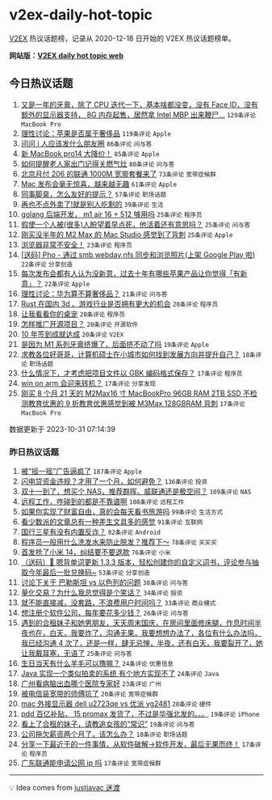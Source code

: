 # v2ex-daily-hot-topic

[V2EX](https://www.v2ex.com/) 热议话题榜，记录从 2020-12-18 日开始的 V2EX 热议话题榜单。

**网站版：[V2EX daily hot topic web](https://boojack.github.io/v2ex-daily-hot-topic-web/)**

## 今日热议话题

<!-- TODAY BEGIN -->

1. [又是一年的牙膏，除了 CPU 迭代一下，基本啥都没变，没有 Face ID，没有额外的显示器支持， 8G 内存起售，居然拿 Intel MBP 出来鞭尸...](https://www.v2ex.com/t/986922) `129条评论` `MacBook Pro`
1. [理性讨论：苹果是否属于奢侈品](https://www.v2ex.com/t/986990) `119条评论` `Apple`
1. [问问 i 人应该发什么朋友圈](https://www.v2ex.com/t/986952) `86条评论` `问与答`
1. [新 MacBook pro14 大降价！](https://www.v2ex.com/t/986919) `85条评论` `Apple`
1. [如何提醒老人家出门记得关燃气灶](https://www.v2ex.com/t/986963) `80条评论` `问与答`
1. [北京月付 206 的联通 1000M 宽带套餐来了](https://www.v2ex.com/t/986961) `73条评论` `宽带症候群`
1. [Mac 发布会毫无惊喜，越来越无趣](https://www.v2ex.com/t/986930) `61条评论` `Apple`
1. [同事脚臭，怎么友好的提示？](https://www.v2ex.com/t/986938) `57条评论` `职场话题`
1. [再也不点外卖了!就是别人吃剩的](https://www.v2ex.com/t/987074) `39条评论` `生活`
1. [golang 后端开发， m1 air 16 + 512 够用吗](https://www.v2ex.com/t/986980) `25条评论` `程序员`
1. [假使一个人被(很多)人盼望着早点死，他活着还有意思吗？](https://www.v2ex.com/t/986984) `25条评论` `问与答`
1. [刚买没半年的 M2 Max 的 Mac Studio 感觉到了背刺](https://www.v2ex.com/t/986921) `25条评论` `Apple`
1. [浏览器非常不安全！](https://www.v2ex.com/t/987029) `23条评论` `程序员`
1. [[送码] Pho - 通过 smb,webdav,nfs 同步和浏览照片(上架 Google Play 啦)](https://www.v2ex.com/t/986994) `22条评论` `分享创造`
1. [每次发布会都有人认为没新意，过去十年有哪些苹果产品让你觉得「有新意」？](https://www.v2ex.com/t/986943) `22条评论` `Apple`
1. [理性讨论：华为算不算奢侈品？](https://www.v2ex.com/t/987042) `21条评论` `问与答`
1. [Rust 在国内 3d 、游戏行业是否拥有更大的机会](https://www.v2ex.com/t/987058) `20条评论` `程序员`
1. [让我看看你的桌宠](https://www.v2ex.com/t/987051) `20条评论` `程序员`
1. [怎样推广开源项目？](https://www.v2ex.com/t/986988) `20条评论` `开源软件`
1. [10 年签到成就达成](https://www.v2ex.com/t/986973) `20条评论` `V2EX`
1. [是因为 M1 系列牙膏挤爆了，后面挤不动了吗](https://www.v2ex.com/t/986931) `19条评论` `Apple`
1. [求教各位好哥哥，计算机硕士在小城市如何找到发展方向并提升自己？](https://www.v2ex.com/t/986937) `18条评论` `职场话题`
1. [什么情况下，才考虑把项目文件以 GBK 编码格式保存？](https://www.v2ex.com/t/986999) `17条评论` `程序员`
1. [win on arm 会迎来转机？](https://www.v2ex.com/t/986960) `17条评论` `分享发现`
1. [刚买 8 个月 21 天的 M2Max16 寸 MacBookPro 96GB RAM 2TB SSD 不检测教育优惠的 9 折教育优惠感觉到被 M3Max 128GBRAM 背刺](https://www.v2ex.com/t/986924) `17条评论` `MacBook Pro`

数据更新于 2023-10-31 07:14:39

<!-- TODAY END -->

### 昨日热议话题

<!-- YESTERDAY BEGIN -->

1. [被“摇一摇”广告逼疯了](https://www.v2ex.com/t/986575) `187条评论` `Apple`
1. [闪电贷资金违规？才用了一个月，如何避免？](https://www.v2ex.com/t/986560) `136条评论` `投资`
1. [双十一到了，想买个 NAS，推荐群晖、威联通还是极空间？](https://www.v2ex.com/t/986583) `109条评论` `NAS`
1. [远程工作，咋碰到的都是不靠谱啊](https://www.v2ex.com/t/986618) `108条评论` `远程工作`
1. [如果你实现了财富自由，真的会每天看书旅游吗](https://www.v2ex.com/t/986568) `99条评论` `生活方式`
1. [看少数派的文章总有一种差生文具多的感觉](https://www.v2ex.com/t/986596) `91条评论` `互联网`
1. [国行三星有没有内置反诈？](https://www.v2ex.com/t/986646) `82条评论` `Android`
1. [程序员一般用什么洗发水来防止脱发？推荐下～](https://www.v2ex.com/t/986604) `78条评论` `买买买`
1. [首发抢了小米 14，纠结要不要退款](https://www.v2ex.com/t/986659) `76条评论` `小米`
1. [（送码）🎁 嗯背单词更新 1.3.3 版本，轻松创建你的自定义词书，评论参与抽取今年最后一批兑换码~](https://www.v2ex.com/t/986556) `53条评论` `分享创造`
1. [讨论下关于 巴勒斯坦 vs 以色列的问题](https://www.v2ex.com/t/986632) `38条评论` `问与答`
1. [量化交易？为什么我总觉得是个笑话？](https://www.v2ex.com/t/986744) `34条评论` `投资`
1. [就不能直接减，没套路，不浪费用户时间吗？](https://www.v2ex.com/t/986605) `33条评论` `商业模式`
1. [想注册个软件公司，每年要花多少钱？](https://www.v2ex.com/t/986680) `26条评论` `问与答`
1. [遇到的合租妹子和她男朋友，天天周末国庆，在房间里面修床腿，作息时间半夜也在，白天，我要炸了，沟通无果，我要想想办法了，各位有什么办法吗，我已经沟通 4 次了，还是一样，肆无忌惮，半夜，还有白天，我要裂开了，她让我戴耳塞，无语了](https://www.v2ex.com/t/986631) `25条评论` `问与答`
1. [生日当天有什么羊毛可以撸嘛？](https://www.v2ex.com/t/986664) `24条评论` `优惠信息`
1. [Java 实现一个类似拍卖的系统 有个地方实现不了](https://www.v2ex.com/t/986572) `24条评论` `Java`
1. [广州看病脑出血哪个医院专家好](https://www.v2ex.com/t/986698) `23条评论` `广州`
1. [被电信装宽带的师傅坑了](https://www.v2ex.com/t/986690) `20条评论` `宽带症候群`
1. [mac 外接显示器 dell u2723qe vs 优派 vg2481](https://www.v2ex.com/t/986562) `20条评论` `硬件`
1. [pdd 百亿补贴， 15 promax 发货了，不过是华强北发的。。。](https://www.v2ex.com/t/986767) `19条评论` `iPhone`
1. [看上了合租的妹子，请教追女孩的“常识”](https://www.v2ex.com/t/986566) `19条评论` `问与答`
1. [公司拖欠薪资两个月了，该怎么办？](https://www.v2ex.com/t/986584) `18条评论` `职场话题`
1. [分享一下最近干的一件事情，从软件破解→软件开发，最后无果而终！](https://www.v2ex.com/t/986785) `17条评论` `程序员`
1. [广东联通能申请公网 ip 吗](https://www.v2ex.com/t/986695) `17条评论` `宽带症候群`

<!-- YESTERDAY END -->

---

💡 Idea comes from [justjavac 迷渡](https://github.com/justjavac/)
